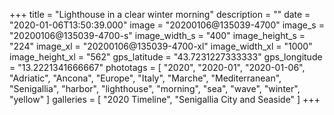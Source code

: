 +++
title = "Lighthouse in a clear winter morning"
description = ""
date = "2020-01-06T13:50:39.000"
image = "20200106@135039-4700"
image_s = "20200106@135039-4700-s"
image_width_s = "400"
image_height_s = "224"
image_xl = "20200106@135039-4700-xl"
image_width_xl = "1000"
image_height_xl = "562"
gps_latitude = "43.7231227333333"
gps_longitude = "13.2221341666667"
phototags = [ "2020", "2020-01", "2020-01-06", "Adriatic", "Ancona", "Europe", "Italy", "Marche", "Mediterranean", "Senigallia", "harbor", "lighthouse", "morning", "sea", "wave", "winter", "yellow" ]
galleries = [ "2020 Timeline", "Senigallia City and Seaside" ]
+++
